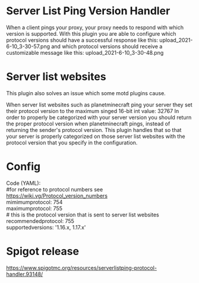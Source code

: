 # Server List Ping Version Handler

When a client pings your proxy, your proxy needs to respond with which version is supported. With this plugin you are able to configure which protocol versions should have a successful response like this:
upload_2021-6-10_3-30-57.png
and which protocol versions should receive a customizable message like this:
upload_2021-6-10_3-30-48.png


# Server list websites
This plugin also solves an issue which some motd plugins cause.

When server list websites such as planetminecraft ping your server they set their protocol version to the maximum singed 16-bit int value: 32767 In order to properly be categorized with your server version you should return the proper protocol version when planetminecraft pings, instead of returning the sender's protocol version. This plugin handles that so that your server is properly categorized on those server list websites with the protocol version that you specify in the configuration.

# Config

Code (YAML):<br>
\#for reference to protocol numbers see https://wiki.vg/Protocol_version_numbers<br>
mimimumprotocol: 754<br>
maximumprotocol: 755<br>
\# this is the protocol version that is sent to server list websites<br>
recommendedprotocol: 755<br>
supportedversions: '1.16.x, 1.17.x'<br>

# Spigot release
https://www.spigotmc.org/resources/serverlistping-protocol-handler.93148/
